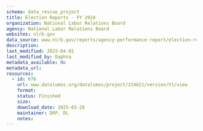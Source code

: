```yaml
---
schema: data_rescue_project 
title: Election Reports - FY 2024
organization: National Labor Relations Board
agency: National Labor Relations Board
websites: nlrb.gov
data_source: www.nlrb.gov/reports/agency-performance-report/election-reports/election-reports-fy-2024
description: 
last_modified: 2025-04-01
last_modified_by: Daphna
metadata_available: No
metadata_url: 
resources:
  - id: 676
    url: www.datalumos.org/datalumos/project/224621/version/V1/view
    format: 
    status: Finished
    size: 
    download_date: 2025-03-28
    maintainer: DRP, DL
    notes: 
---
```

